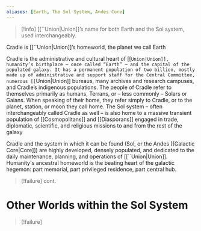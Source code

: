 ```yaml
---
aliases: [Earth, The Sol System, Andes Core]
---
```

>[!info]
>[[``Union|Union]]’s name for both Earth and the Sol system, used interchangeably.

Cradle is [[``Union|Union]]’s homeworld, the planet we call Earth

Cradle is the administrative and cultural heart of [[``Union|Union]], humanity’s birthplace – once called “Earth” – and the capital of the populated galaxy. It has a permanent population of two billion, mostly made up of administrative and support staff for the Central Committee, numerous [[``Union|Union]] bureaus, many archives and research campuses, and Cradle’s indigenous populations. The people of Cradle refer to themselves primarily as humans, Terrans, or – less commonly – Solars or Gaians. When speaking of their home, they refer simply to Cradle, or to the planet, station, or moon they call home. The Sol system – often interchangeably called Cradle as well – is also home to a massive transient population of [[Cosmopolitans]] and [[Diasporans]] engaged in trade, diplomatic, scientific, and religious missions to and from the rest of the galaxy

Cradle and the system in which it can be found (Sol, or the Andes [[Galactic Core|Core]]) are highly developed, densely populated, and dedicated to the daily maintenance, planning, and operations of [[``Union|Union]]. Humanity's ancestral homeworld is the beating heart of the galactic hegemon: part memorial, part privileged residence, part central hub.

>[!failure]
>cont.

# Other Worlds within the Sol System
>[!failure]

